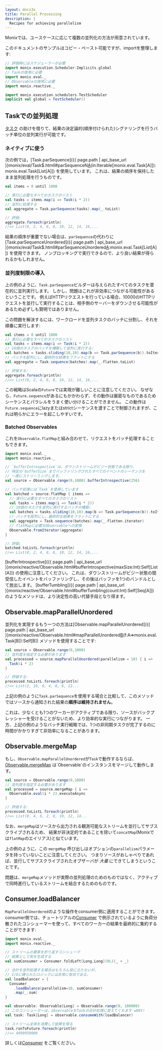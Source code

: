 ```yaml
---
layout: docs3x
title: Parallel Processing
description: |
  Recipes for achieving parallelism
---
```


Monixでは、ユースケースに応じて複数の並列化の方法が用意されています。

このドキュメントのサンプルはコピー・ペースト可能ですが、importを整理します:

```scala mdoc:silent:nest
// 評価時にはスケジューラーが必要
import monix.execution.Scheduler.Implicits.global
// Taskの使用に必要
import monix.eval._
// Observableの使用に必要
import monix.reactive._
```

```scala mdoc:invisible:nest
import monix.execution.schedulers.TestScheduler
implicit val global = TestScheduler()
```

## Taskでの並列処理

[タスク](../eval/task.md) の助けを借りて、結果の決定論的(順序付けられた)シグナリングを行うバッチ単位の並列実行が可能です。

### ネイティブに使う

次の例では，[Task.parSequence]({{ page.path | api_base_url }}monix/eval/Task$.htmll#parSequenceN[A](parallelism:Int)(in:Iterable[monix.eval.Task[A]]):monix.eval.Task[List[A]]) を使用しています。
これは、結果の順序を保持したまま並列処理を行うものです。

```scala mdoc:silent:nest
val items = 0 until 1000

// 実行に必要なすべてのタスクのリスト
val tasks = items.map(i => Task(i * 2))
// 並列に処理する
val aggregate = Task.parSequence(tasks).map(_.toList)

// 評価:
aggregate.foreach(println)
//=> List(0, 2, 4, 6, 8, 10, 12, 14, 16,...
```

結果の順序が重要でない場合は、`parSequence`の代わりに[Task.parSequenceUnordered]({{ page.path | api_base_url }}monix/eval/Task$.htmll#parSequenceUnordered[A](in:Iterable[monix.eval.Task[A]]):monix.eval.Task[List[A]]) を使用できます。
ノンブロッキングで実行できるので、より良い結果が得られるかもしれません。

### 並列度制限の導入

上の例のように、`Task.parSequence`ビルダーは与えられたすべてのタスクを潜在的に並列実行します。
しかし、問題はこれが非効率につながる可能性があるということです。
例えばHTTPリクエストを行っている場合、10000のHTTPリクエストを並行して実行することは、相手側のサーバーをダウンさせる可能性があるため必ずしも賢明ではありません。

この問題を解決するには、ワークロードを並列タスクのバッチに分割し、それを順番に実行します:

```scala mdoc:silent:nest
val items = 0 until 1000
// 実行に必要なすべてのタスクのリスト
val tasks = items.map(i => Task(i * 2))
// 10個のタスクのバッチを構築して並列に実行する:
val batches = tasks.sliding(10,10).map(b => Task.parSequence(b)).toIterable
// バッチを配列にし、最終的な結果をフラットにする
val aggregate = Task.sequence(batches).map(_.flatten.toList)

// 評価する:
aggregate.foreach(println)
//=> List(0, 2, 4, 6, 8, 10, 12, 14, 16,...
```

この戦略はScalaの`Future`では実現が難しいことに注意してください。
なぜなら、`Future.sequence`があるにもかかわらず、その動作は厳密なものであるためシーケンスとパラレルをうまく使い分けることができません。
この動作は`Future.sequence`にlazyまたはstrictシーケンスを渡すことで制御されますが、これは明らかにエラーを起こしやすいです。

### Batched Observables

これを`Observable.flatMap`と組み合わせて、リクエストをバッチ処理することもできます。

```scala mdoc:silent:nest
import monix.eval._
import monix.reactive._

// `bufferIntrospective`は、ダウンストリームがビジー状態である限り、
// 特定の`bufferSize`までバッファリングされたすべてのイベントのシーケンスを
// 一度にストリーミングします。
val source = Observable.range(0,1000).bufferIntrospective(256)

// バッチ処理には`Task`を使用しています
val batched = source.flatMap { items =>
  // 実行に必要なすべてのタスクのリスト
  val tasks = items.map(i => Task(i * 2))
  // 10個のタスクを並列に実行するバッチの構築:
  val batches = tasks.sliding(10,10).map(b => Task.parSequence(b)).toIterable
  // バッチを配列にし、最終的な結果をフラットにする
  val aggregate = Task.sequence(batches).map(_.flatten.iterator)
  // flatMapに必要なObservableへの変換
  Observable.fromIterator(aggregate)
}

// 評価:
batched.toListL.foreach(println)
//=> List(0, 2, 4, 6, 8, 10, 12, 14, 16,...
```

[bufferIntrospective]({{ page.path | api_base_url }}monix/reactive/Observable.html#bufferIntrospective(maxSize:Int):Self[List[A]]) の使用に注意してください。
これは、ダウンストリームがビジー状態の間受信したイベントをバッファリングし、その後はバッファを1つのバンドルとして放出します。
[bufferTumbling]({{ page.path | api_base_url }}monix/reactive/Observable.html#bufferTumbling(count:Int):Self[Seq[A]]) のようなメソッドは、より決定性の高い代替手段となり得ます。

## Observable.mapParallelUnordered

並列化を実現するもう一つの方法は[Observable.mapParallelUnordered]({{ page.path | api_base_url }}monix/reactive/Observable.html#mapParallelUnordered[B](parallelism:Int)(f:A=>monix.eval.Task[B]):Self[B]) メソッドを使用することです:

```scala mdoc:silent:nest
val source = Observable.range(0,1000)
// 並列度を指定する必要があります
val processed = source.mapParallelUnordered(parallelism = 10) { i =>
  Task(i * 2)
}

// 評価する:
processed.toListL.foreach(println)
//=> List(2, 10, 0, 4, 8, 6, 12...
```

上記の例のように`Task.parSequence`を使用する場合と比較して、このメソッドではソースから通知された結果の**順序は維持されません**。

これは、少なくとも1つのワーカーがアクティブである限り、ソースがバックプレッシャーを受けることがないため、より効率的な実行につながります。
一方、上記の例のようなバッチ実行戦略では、1つの非同期タスクが完了するのに時間がかかりすぎて非効率になることがあります。

## Observable.mergeMap

もし、`Observable.mapParallelUnordered`が`Task`で動作するならば、
[Observable.mergeMap](https://monix.io/api/2.2/monix/reactive/Observable.html#mergeMap[B](f:A=%3Emonix.reactive.Observable[B])(implicitos:monix.reactive.OverflowStrategy[B]):Self[B]) は`Observable`のインスタンスをマージして動作します。

```scala mdoc:silent:nest
val source = Observable.range(0,1000)
// 並列度を指定する必要があります
val processed = source.mergeMap { i =>
  Observable.eval(i * 2).executeAsync
}

// 評価する:
processed.toListL.foreach(println)
//=> List(0, 4, 6, 2, 8, 10, 12, 14...
```

なお、`mergeMap`はソースから出力される観測可能なストリームを並行してサブスクライブされるため、
結果が非決定的であることを除いて`concatMap`(Monixでは`flatMap`のエイリアス)と似ています。

上の例のように、この `mergeMap` 呼び出しはオプションの`parallelism`パラメータを持っていないことに注意してください。
つまりソースがおしゃべりであれば、並行してサブスクライブされたオブザーバが *大量* にできてしまうということです。

問題は、`mergeMap`メソッドが実際の並列処理のためのものではなく、アクティブで同時進行しているストリームを結合するためのものです。

## Consumer.loadBalancer

`MapParallelUnordered`のような操作をconsumer側に適用することができます。
consumer側では、チュートリアルの[Consumer](./reactive/consumer.md) で例示されているように負荷分散されたコンシューマーを使って、すべてのワーカーの結果を最終的に集約することができます:

```scala mdoc:silent:nest
import monix.eval._
import monix.reactive._

// ストリームの要素を折り返すコンシューマ
// 結果として和を生成する
val sumConsumer = Consumer.foldLeft[Long,Long](0L)(_ + _)

// 合計を並列処理する場合はもちろん役に立たないが、
// I/Oに縛られたロジックには非常に有効である。
val loadBalancer = {
  Consumer
    .loadBalance(parallelism=10, sumConsumer)
    .map(_.sum)
}

val observable: Observable[Long] = Observable.range(0, 100000)
// このコンシューマーは、observableをTaskの合計処理に変えてくれます w00t!
val task: Task[Long] = observable.consumeWith(loadBalancer)

// ストリーム全体を消費して結果を得る
task.runToFuture.foreach(println)
//=> 4999950000
```

詳しくは[Consumer](../reactive/consumer.md) をご覧ください。

